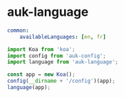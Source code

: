 # auk-language

```yaml
common:
    availableLanguages: [en, fr]
```


```js
import Koa from 'koa';
import config from 'auk-config';
import language from 'auk-language';

const app = new Koa();
config(__dirname + '/config')(app);
language(app);
```
